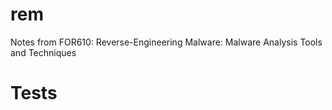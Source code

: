 # rem
Notes from FOR610: Reverse-Engineering Malware: Malware Analysis Tools and Techniques

# Tests
